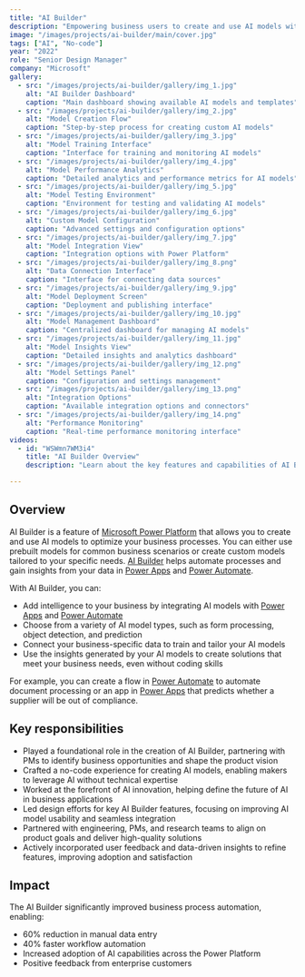 ```yaml
---
title: "AI Builder"
description: "Empowering business users to create and use AI models without code"
image: "/images/projects/ai-builder/main/cover.jpg"
tags: ["AI", "No-code"]
year: "2022"
role: "Senior Design Manager"
company: "Microsoft"
gallery:
  - src: "/images/projects/ai-builder/gallery/img_1.jpg"
    alt: "AI Builder Dashboard"
    caption: "Main dashboard showing available AI models and templates"
  - src: "/images/projects/ai-builder/gallery/img_2.jpg"
    alt: "Model Creation Flow"
    caption: "Step-by-step process for creating custom AI models"
  - src: "/images/projects/ai-builder/gallery/img_3.jpg"
    alt: "Model Training Interface"
    caption: "Interface for training and monitoring AI models"
  - src: "/images/projects/ai-builder/gallery/img_4.jpg"
    alt: "Model Performance Analytics"
    caption: "Detailed analytics and performance metrics for AI models"
  - src: "/images/projects/ai-builder/gallery/img_5.jpg"
    alt: "Model Testing Environment"
    caption: "Environment for testing and validating AI models"
  - src: "/images/projects/ai-builder/gallery/img_6.jpg"
    alt: "Custom Model Configuration"
    caption: "Advanced settings and configuration options"
  - src: "/images/projects/ai-builder/gallery/img_7.jpg"
    alt: "Model Integration View"
    caption: "Integration options with Power Platform"
  - src: "/images/projects/ai-builder/gallery/img_8.png"
    alt: "Data Connection Interface"
    caption: "Interface for connecting data sources"
  - src: "/images/projects/ai-builder/gallery/img_9.jpg"
    alt: "Model Deployment Screen"
    caption: "Deployment and publishing interface"
  - src: "/images/projects/ai-builder/gallery/img_10.jpg"
    alt: "Model Management Dashboard"
    caption: "Centralized dashboard for managing AI models"
  - src: "/images/projects/ai-builder/gallery/img_11.jpg"
    alt: "Model Insights View"
    caption: "Detailed insights and analytics dashboard"
  - src: "/images/projects/ai-builder/gallery/img_12.png"
    alt: "Model Settings Panel"
    caption: "Configuration and settings management"
  - src: "/images/projects/ai-builder/gallery/img_13.png"
    alt: "Integration Options"
    caption: "Available integration options and connectors"
  - src: "/images/projects/ai-builder/gallery/img_14.png"
    alt: "Performance Monitoring"
    caption: "Real-time performance monitoring interface"
videos:
  - id: "WSWmn7WM3i4"
    title: "AI Builder Overview"
    description: "Learn about the key features and capabilities of AI Builder"

---
```


## Overview

AI Builder is a feature of [Microsoft Power Platform](https://powerplatform.microsoft.com/) that allows you to create and use AI models to optimize your business processes. You can either use prebuilt models for common business scenarios or create custom models tailored to your specific needs. [AI Builder](https://learn.microsoft.com/en-us/ai-builder/overview) helps automate processes and gain insights from your data in [Power Apps](https://powerapps.microsoft.com/) and [Power Automate](https://powerautomate.microsoft.com/).

With AI Builder, you can:

- Add intelligence to your business by integrating AI models with [Power Apps](https://powerapps.microsoft.com/) and [Power Automate](https://powerautomate.microsoft.com/)
- Choose from a variety of AI model types, such as form processing, object detection, and prediction
- Connect your business-specific data to train and tailor your AI models
- Use the insights generated by your AI models to create solutions that meet your business needs, even without coding skills

For example, you can create a flow in [Power Automate](https://powerautomate.microsoft.com/) to automate document processing or an app in [Power Apps](https://powerapps.microsoft.com/) that predicts whether a supplier will be out of compliance.

## Key responsibilities

- Played a foundational role in the creation of AI Builder, partnering with PMs to identify business opportunities and shape the product vision
- Crafted a no-code experience for creating AI models, enabling makers to leverage AI without technical expertise
- Worked at the forefront of AI innovation, helping define the future of AI in business applications
- Led design efforts for key AI Builder features, focusing on improving AI model usability and seamless integration
- Partnered with engineering, PMs, and research teams to align on product goals and deliver high-quality solutions
- Actively incorporated user feedback and data-driven insights to refine features, improving adoption and satisfaction

## Impact

The AI Builder significantly improved business process automation, enabling:
- 60% reduction in manual data entry
- 40% faster workflow automation
- Increased adoption of AI capabilities across the Power Platform
- Positive feedback from enterprise customers
